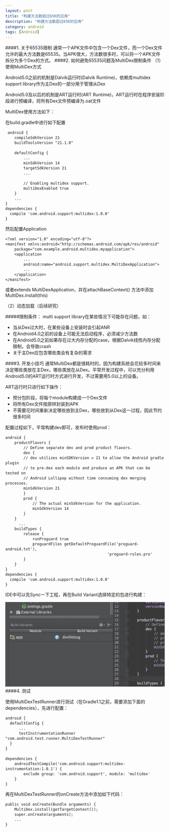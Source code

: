 ```yaml
---
layout: post
title: "构建方法数超过65K的应用"
description: "构建方法数超过65K的应用"
category: android
tags: [Android]
---
```


####1. 关于65535限制
通常一个APK文件中包含一个Dex文件，而一个Dex文件允许的最大方法数是65535。当APK很大，方法数很多时，可以将一个APK文件拆分为多个Dex的方式。
####2. 如何避免65535问题及MultiDex限制条件
（1）使用MultiDex方式

 Android5.0之前的机制是Dalvik运行时(Dalvik Runtime)，依赖库multidex support library作为主Dex的一部分用于管理从Dex
 
 Android5.0及以后的机制是ART运行时(ART Runtime)，ART运行时在程序安装阶段进行预编译，将所有Dex文件预编译为.oat文件
 
 MultiDex使用方法如下：
 
 在build.gradle中进行如下配置
 
     android {
        compileSdkVersion 21
        buildToolsVersion "21.1.0"

        defaultConfig {
            ...
            minSdkVersion 14
            targetSdkVersion 21
            ...

            // Enabling multidex support.
            multiDexEnabled true
        }
        ...
    }
    dependencies {
      compile 'com.android.support:multidex:1.0.0'
    }

然后配置Application

    <?xml version="1.0" encoding="utf-8"?>
    <manifest xmlns:android="http://schemas.android.com/apk/res/android"
        package="com.example.android.multidex.myapplication">
        <application
            ...
            android:name="android.support.multidex.MultiDexApplication">
            ...
        </application>
    </manifest>
    
或者extends MultiDexApplication，并在attachBaseContext() 方法中添加MultiDex.install(this)

（2）动态加载（后续研究）

#####限制条件：
multi support library在某些情况下可能存在问题，如：

* 当从Dex过大时，在某些设备上安装时会引起ANR
* 在Android4.0之前的设备上可能无法启动程序，必须减少方法数
* 在Android5.0之前如果存在过大内存分配的case，根据Dalvik线性内存分配限制，会导致crash
* 关于主Dex应包含哪些类会有复杂的需求

####3. 开发小技巧
通常MultiDex都是很耗时的，因为构建系统会花较多时间来决定哪些类放在主Dex，哪些类放在从Dex。平常开发过程中，可以充分利用Android5.0的ART运行时方式进行开发，不过需要用5.0以上的设备。

ART运行时只进行如下操作：

* 预分包阶段，将每个module构建成一个Dex文件
* 将所有Dex文件按原样封装到APK
* 不需要花时间重新决定哪些放到主Dex，哪些放到从Dex这一过程，因此节约很多时间

配置过程如下，平常构建dev即可，发布时使用prod：

    android {
        productFlavors {
            // Define separate dev and prod product flavors.
            dev {
            // dev utilizes minSDKVersion = 21 to allow the Android gradle plugin
            // to pre-dex each module and produce an APK that can be tested on
            // Android Lollipop without time consuming dex merging processes.
            minSdkVersion 21
            }
            prod {
                // The actual minSdkVersion for the application.
                minSdkVersion 14
            }
        }
          ...
        buildTypes {
            release {
                runProguard true
                proguardFiles getDefaultProguardFile('proguard-android.txt'),
                                                 'proguard-rules.pro'
            }
        }
    }
    dependencies {
      compile 'com.android.support:multidex:1.0.0'
    }
   IDE中可以先Sync一下工程，再在Build Variant选择特定的包进行构建：
   
  ![pic](/image/2014-02-04-android-methods-over-65k/studio-build-variant.png)
####4. 测试

使用MultiDexTestRunner进行测试（在Gradle1.1之前，需要添加下面的dependencies），先进行配置：

    android {
      defaultConfig {
          ...
          testInstrumentationRunner "com.android.test.runner.MultiDexTestRunner"
      }
    }

    dependencies {
        androidTestCompile('com.android.support:multidex-instrumentation:1.0.1') {
            exclude group: 'com.android.support', module: 'multidex'
        }
    }

再在MultiDexTestRunner的onCreate方法中添加如下代码：

    public void onCreate(Bundle arguments) {
        MultiDex.install(getTargetContext());
        super.onCreate(arguments);
        ...
    }